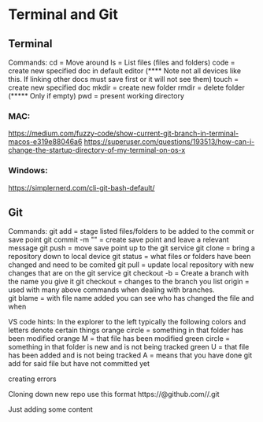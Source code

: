# Terminal and Git

## Terminal
Commands:
cd = Move around
ls = List files (files and folders)
code = create new specified doc in default editor (**** Note not all devices like this.  If linking other docs must save first or it will not see them)
touch = create new specified doc
mkdir = create new folder
rmdir = delete folder (***** Only if empty)
pwd = present working directory

### MAC:
https://medium.com/fuzzy-code/show-current-git-branch-in-terminal-macos-e319e88046a6
https://superuser.com/questions/193513/how-can-i-change-the-startup-directory-of-my-terminal-on-os-x

### Windows:
https://simplernerd.com/cli-git-bash-default/

## Git
Commands:
git add = stage listed files/folders to be added to the commit or save point
git commit -m "" = create save point and leave a relevant message
git push = move save point up to the git service
git clone = bring a repository down to local device
git status = what files or folders have been changed and need to be comited
git pull = update local repository with new changes that are on the git service
git checkout -b = Create a branch with the name you give it
git checkout = changes to the branch you list
origin = used with many above commands when dealing with branches.  
git blame = with file name added you can see who has changed the file and when

VS code hints:
In the explorer to the left typically the following colors and letters denote certain things
orange circle =  something in that folder has been modified
orange M = that file has been modified
green circle = something in that folder is new and is not being tracked
green U = that file has been added and is not being tracked
A = means that you have done git add for said file but have not committed yet

creating errors

Cloning down new repo use this format
https://<your token here>@github.com/<user or organization name>/<repository name>.git

Just adding some content

